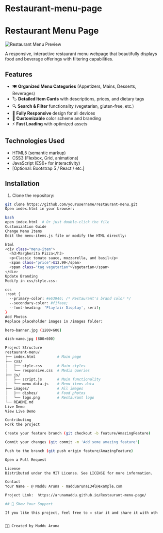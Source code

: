 # Restaurant-menu-page
# Restaurant Menu Page

![Restaurant Menu Preview](https://via.placeholder.com/800x400?text=Restaurant+Menu+Preview)

A responsive, interactive restaurant menu webpage that beautifully displays food and beverage offerings with filtering capabilities.

## Features

- 🍽️ **Organized Menu Categories** (Appetizers, Mains, Desserts, Beverages)
- 🏷️ **Detailed Item Cards** with descriptions, prices, and dietary tags
- 🔍 **Search & Filter** functionality (vegetarian, gluten-free, etc.)
- 📱 **Fully Responsive** design for all devices
- 🎨 **Customizable** color scheme and branding
- ⚡ **Fast Loading** with optimized assets

## Technologies Used

- HTML5 (semantic markup)
- CSS3 (Flexbox, Grid, animations)
- JavaScript (ES6+ for interactivity)
- [Optional: Bootstrap 5 / React / etc.]

## Installation

1. Clone the repository:
```bash
git clone https://github.com/yourusername/restaurant-menu.git
Open index.html in your browser:

bash
open index.html  # Or just double-click the file
Customization Guide
Change Menu Items
Edit the menu-items.js file or modify the HTML directly:

html
<div class="menu-item">
  <h3>Margherita Pizza</h3>
  <p>Classic tomato sauce, mozzarella, and basil</p>
  <span class="price">$12.99</span>
  <span class="tag vegetarian">Vegetarian</span>
</div>
Update Branding
Modify in css/style.css:

css
:root {
  --primary-color: #e63946; /* Restaurant's brand color */
  --secondary-color: #f1faee;
  --font-heading: 'Playfair Display', serif;
}
Add Photos
Replace placeholder images in /images folder:

hero-banner.jpg (1200×600)

dish-name.jpg (800×600)

Project Structure
restaurant-menu/
├── index.html          # Main page
├── css/
│   ├── style.css       # Main styles
│   └── responsive.css  # Media queries
├── js/
│   ├── script.js       # Main functionality
│   └── menu-data.js    # Menu items data
├── images/             # All images
│   ├── dishes/         # Food photos
│   └── logo.png        # Restaurant logo
└── README.md
Live Demo
View Live Demo

Contributing
Fork the project

Create your feature branch (git checkout -b feature/AmazingFeature)

Commit your changes (git commit -m 'Add some amazing feature')

Push to the branch (git push origin feature/AmazingFeature)

Open a Pull Request

License
Distributed under the MIT License. See LICENSE for more information.

Contact
Your Name - @ Maddu Aruna - madduaruna134l@example.com

Project Link:  https://arunamaddu.github.io/Restaurant-menu-page/

## 🌟 Show Your Support

If you like this project, feel free to ⭐ star it and share it with others!


👨‍💻 Created by Maddu Aruna


